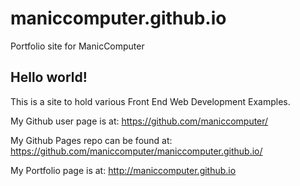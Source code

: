 # maniccomputer.github.io
Portfolio site for ManicComputer

## Hello world!

This is a site to hold various Front End Web Development Examples.

My Github user page is at:
https://github.com/maniccomputer/

My Github Pages repo can be found at:
https://github.com/maniccomputer/maniccomputer.github.io/

My Portfolio page is at:
http://maniccomputer.github.io
